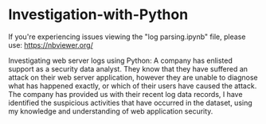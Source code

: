 # Investigation-with-Python
If you're experiencing issues viewing the "log parsing.ipynb" file, please use: https://nbviewer.org/

Investigating web server logs using Python:
A company has enlisted support as a security data analyst. They know that they have suffered an attack on their web server application, however they are unable to diagnose what has happened exactly, or which of their users have caused the attack. The company has provided us with their recent log data records, I have identified the suspicious activities that have occurred in the dataset, using my knowledge and understanding of web application security.
